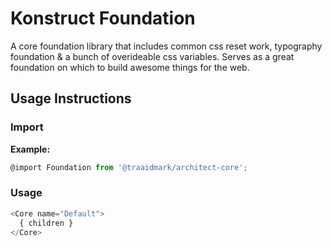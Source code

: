 # Konstruct Foundation

A core foundation library that includes common css reset work, typography foundation & a bunch of overideable css variables. Serves as a great foundation on which to build awesome things for the web.

## Usage Instructions

### Import

**Example:**

```js
@import Foundation from '@traaidmark/architect-core';
```

### Usage

```js
<Core name="Default">
  { children }
</Core>
```

<!-- PROPS -->
